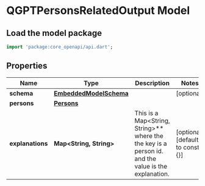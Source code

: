 # QGPTPersonsRelatedOutput Model

## Load the model package
```dart
import 'package:core_openapi/api.dart';
```

## Properties
Name | Type | Description | Notes
------------ | ------------- | ------------- | -------------
**schema** | [**EmbeddedModelSchema**](EmbeddedModelSchema) |  | [optional] 
**persons** | [**Persons**](Persons) |  | 
**explanations** | **Map\<String, String\>** | This is a Map\<String, String\>** where the the key is a person id. and the value is the explanation. | [optional] [default to const {}]





